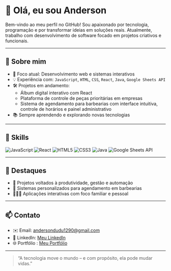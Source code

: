 # 👋 Olá, eu sou Anderson

Bem-vindo ao meu perfil no GitHub! Sou apaixonado por tecnologia, programação e por transformar ideias em soluções reais. Atualmente, trabalho com desenvolvimento de software focado em projetos criativos e funcionais.

---

## 🚀 Sobre mim

- 🎯 Foco atual: Desenvolvimento web e sistemas interativos
- 💡 Experiência com: `JavaScript`, `HTML`, `CSS`, `React`, `Java`, `Google Sheets API`
- 🛠 Projetos em andamento:
  - Álbum digital interativo com React
  - Plataforma de controle de peças prioritárias em empresas
  - Sistema de agendamento para barbearias com interface intuitiva, controle de horários e painel administrativo
- 📚 Sempre aprendendo e explorando novas tecnologias

---

## 🧠 Skills

![JavaScript](https://img.shields.io/badge/-JavaScript-F7DF1E?style=flat&logo=javascript&logoColor=black)
![React](https://img.shields.io/badge/-React-61DAFB?style=flat&logo=react&logoColor=white)
![HTML5](https://img.shields.io/badge/-HTML5-E34F26?style=flat&logo=html5&logoColor=white)
![CSS3](https://img.shields.io/badge/-CSS3-1572B6?style=flat&logo=css3)
![Java](https://img.shields.io/badge/-Java-007396?style=flat&logo=java&logoColor=white)
![Google Sheets API](https://img.shields.io/badge/-Google%20Sheets-34A853?style=flat&logo=google-sheets&logoColor=white)

---

## 📌 Destaques

- 🔧 Projetos voltados à produtividade, gestão e automação
- 💈 Sistemas personalizados para agendamento em barbearias
- 👨‍👩‍👧 Aplicações interativas com foco familiar e pessoal

---

## 📫 Contato

- ✉️ Email: andersondudu1290@gmail.com
- 💼 LinkedIn: [Meu LinkedIn](https://www.linkedin.com/in/anderson-rodrigues-braga/)
- 🌐 Portfólio : [Meu Portfólio](https://andersonrodbg.github.io/meu-portfolio/)

---

> “A tecnologia move o mundo – e com propósito, ela pode mudar vidas.”
